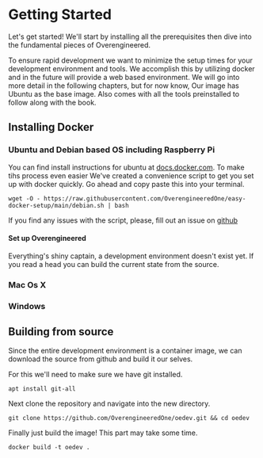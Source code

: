 # Getting Started

Let's get started! We'll start by installing all the prerequisites then dive into the fundamental 
pieces of Overengineered.

To ensure rapid development we want to minimize the setup times for your development environment 
and tools. We accomplish this by utilizing docker and in the future will provide a web based 
environment. We will go into more detail in the following chapters, but for now know, Our image 
has Ubuntu as the base image. Also comes with all the tools preinstalled to follow along with the
book.


## Installing Docker

### Ubuntu and Debian based OS including Raspberry Pi

You can find install instructions for ubuntu at 
[docs.docker.com](https://docs.docker.com/engine/install/ubuntu/). To make tihs process even 
easier We've created a convenience script to get you set up with docker quickly. Go ahead and copy 
paste this into your terminal.

```rust,ignore
wget -O - https://raw.githubusercontent.com/OverengineeredOne/easy-docker-setup/main/debian.sh | bash
```

If you find any issues with the script, please, fill out an issue on 
[github](https://github.com/OverengineeredOne/easy-docker-setup)

#### Set up Overengineered

Everything's shiny captain, a development environment doesn't exist yet. If you read a head you 
can build the current state from the source.

### Mac Os X

### Windows


## Building from source

Since the entire development environment is a container image, we can download the source from 
github and build it our selves.

For this we'll need to make sure we have git installed.

```rust,ignore
apt install git-all
```

Next clone the repository and navigate into the new directory.

```rust,ignore
git clone https://github.com/OverengineeredOne/oedev.git && cd oedev
```

Finally just build the image! This part may take some time.

```rust,ignore
docker build -t oedev .
```

